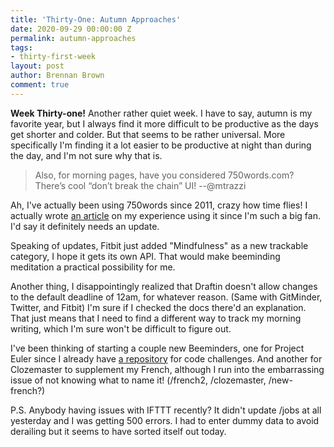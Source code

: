 ```yaml
---
title: 'Thirty-One: Autumn Approaches'
date: 2020-09-29 00:00:00 Z
permalink: autumn-approaches
tags:
- thirty-first-week
layout: post
author: Brennan Brown
comment: true
---
```


**Week Thirty-one!** Another rather quiet week. I have to say, autumn is my favorite year, but I always find it more difficult to be productive as the days get shorter and colder. But that seems to be rather universal. More specifically I'm finding it a lot easier to be productive at night than during the day, and I'm not sure why that is.

> Also, for morning pages, have you considered 750words.com? There’s cool “don’t break the chain” UI! --@mtrazzi

Ah, I've actually been using 750words since 2011, crazy how time flies! I actually wrote [an article](https://medium.com/@brennanbrown/16-rules-of-journaling-i-ve-learned-after-5-years-2b70dbac4328) on my experience using it since I'm such a big fan. I'd say it definitely needs an update.

Speaking of updates, Fitbit just added "Mindfulness" as a new trackable category, I hope it gets its own API. That would make beeminding meditation a practical possibility for me.

Another thing, I disappointingly realized that Draftin doesn't allow changes to the default deadline of 12am, for whatever reason. (Same with GitMinder, Twitter, and Fitbit) I'm sure if I checked the docs there'd an explanation. That just means that I need to find a different way to track my morning writing, which I'm sure won't be difficult to figure out.

I've been thinking of starting a couple new Beeminders, one for Project Euler since I already have [a repository](https://github.com/brennanbrown/code-challenges) for code challenges. And another for Clozemaster to supplement my French, although I run into the embarrassing issue of not knowing what to name it! (/french2, /clozemaster, /new-french?)

P.S. Anybody having issues with IFTTT recently? It didn't update /jobs at all yesterday and I was getting 500 errors. I had to enter dummy data to avoid derailing but it seems to have sorted itself out today.
